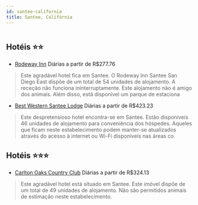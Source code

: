 ```yaml
---
id: santee-california
title: Santee, Califórnia
---
```


<center><img src="http://photos.hotelbeds.com/giata/34/342181/342181a_hb_a_001.jpg" alt="" /></center>


## Hotéis ⭐️⭐️

-    [Rodeway Inn](https://www.hurb.com/aud/https://www.hurb.com/hoteis/santee/rodeway-inn-JNP-JP352019?cmp=18055) Diárias a partir de R$277.76
   > Este agradável hotel fica em Santee. O Rodeway Inn Santee San Diego East dispõe de um total de 54 unidades de alojamento. A receção não funciona ininterruptamente. Este alojamento não é amigo dos animais. Além disso, está disponível um parque de estaciona
-    [Best Western Santee Lodge](https://www.hurb.com/aud/https://www.hurb.com/hoteis/santee/best-western-santee-lodge-JNP-JP227872?cmp=18055) Diárias a partir de R$423.23
   > Este despretensioso hotel encontra-se em Santee. Estão disponíveis 46 unidades de alojamento para conveniência dos hóspedes. Aqueles que ficam neste estabelecimento podem manter-se atualizados através do acesso à internet ou Wi-Fi disponíveis nas áreas co

## Hotéis ⭐️⭐️⭐️

-    [Carlton Oaks Country Club](https://www.hurb.com/aud/https://www.hurb.com/hoteis/santee/carlton-oaks-country-club-JNP-JP129300?cmp=18055) Diárias a partir de R$324.13
   > Este agradável hotel está situado em Santee. Este imóvel dispõe de um total de 49 unidades de alojamento. Não são permitidos animais de estimação neste estabelecimento. 
